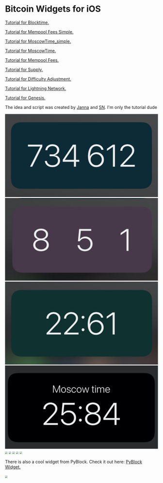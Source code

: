 # Bitcoin Widgets for iOS

[Tutorial for Blocktime.](https://github.com/cercatrova21/iOS_widgets/blob/main/Blocktime.md)

[Tutorial for Mempool Fees Simple.](https://github.com/cercatrova21/iOS_widgets/blob/main/Mempool.md)

[Tutorial for MoscowTime_simple.](https://github.com/cercatrova21/iOS_widgets/blob/main/MoscowTime_simple.md)

[Tutorial for MoscowTime.](https://github.com/cercatrova21/iOS_widgets/blob/main/MoscowTime.md)

[Tutorial for Mempool Fees.](https://github.com/cercatrova21/iOS_widgets/blob/main/Mempool.md)

[Tutorial for Supply.](https://github.com/cercatrova21/iOS_widgets/blob/main/Supply.md)

[Tutorial for Difficulty Adjustment.](https://github.com/cercatrova21/iOS_widgets/blob/main/Difficulty.md)

[Tutorial for Lightning Network.](https://github.com/cercatrova21/iOS_widgets/blob/main/LN.md)

[Tutorial for Genesis.](https://github.com/cercatrova21/iOS_widgets/blob/main/Genesis.md)

The idea and script was created by [Janna](https://twitter.com/Janna3257) and [SN](https://twitter.com/__B__T__C__). I'm only the tutorial dude

<img src="/images/blocktime_gap.jpg" style="zoom: 50%;" />

<img src="/images/mempool_simple.jpg" style="zoom: 50%;" />

<img src="/images/moscowtime_simple.jpg" style="zoom: 50%;" />

<img src="/images/moscowtime.jpg" style="zoom: 50%;" />

<img src="/images/mempool.jpg" style="zoom: 50%;" />

<img src="/images/supply.jpg" style="zoom: 50%;" />

<img src="/images/diff.jpg" style="zoom: 50%;" />

<img src="/images/lightning.jpg" style="zoom: 50%;" />

<img src="/images/genesis.jpg" style="zoom: 50%;" />

There is also a cool widget from PyBlock. Check it out here: [PyBlock Widget.](https://curly60e.github.io/pyblock/)

<img src="/images/pyblock.jpg" style="zoom: 50%;" />
